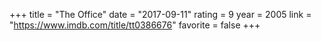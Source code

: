 +++
title = "The Office"
date = "2017-09-11"
rating = 9
year = 2005
link = "https://www.imdb.com/title/tt0386676"
favorite = false
+++
